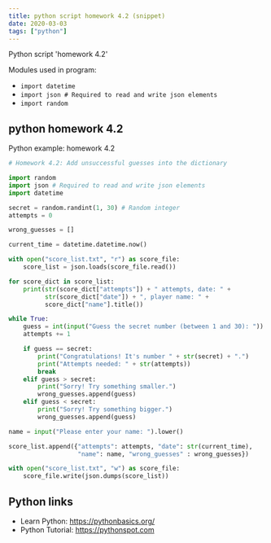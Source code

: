 ```yaml
---
title: python script homework 4.2 (snippet)
date: 2020-03-03
tags: ["python"]
---
```

Python script 'homework 4.2'


Modules used in program: 
* `import datetime`
* `import json # Required to read and write json elements`
* `import random`

## python homework 4.2

Python example: homework 4.2

```python
# Homework 4.2: Add unsuccessful guesses into the dictionary

import random
import json # Required to read and write json elements
import datetime

secret = random.randint(1, 30) # Random integer
attempts = 0

wrong_guesses = []

current_time = datetime.datetime.now()

with open("score_list.txt", "r") as score_file:
    score_list = json.loads(score_file.read())

for score_dict in score_list:
    print(str(score_dict["attempts"]) + " attempts, date: " +
          str(score_dict["date"]) + ", player name: " +
          score_dict["name"].title())

while True:
    guess = int(input("Guess the secret number (between 1 and 30): "))
    attempts += 1

    if guess == secret:
        print("Congratulations! It's number " + str(secret) + ".")
        print("Attempts needed: " + str(attempts))
        break
    elif guess > secret:
        print("Sorry! Try something smaller.")
        wrong_guesses.append(guess)
    elif guess < secret:
        print("Sorry! Try something bigger.")
        wrong_guesses.append(guess)

name = input("Please enter your name: ").lower()

score_list.append({"attempts": attempts, "date": str(current_time),
                   "name": name, "wrong_guesses" : wrong_guesses})

with open("score_list.txt", "w") as score_file:
    score_file.write(json.dumps(score_list))


```

## Python links

- Learn Python: https://pythonbasics.org/
- Python Tutorial: https://pythonspot.com
